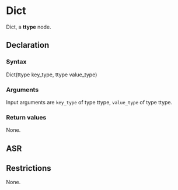 <!-- This is an automatically generated file. Do not edit it manually. -->

# Dict

Dict, a **ttype** node.

## Declaration

### Syntax

Dict(ttype key_type, ttype value_type)

### Arguments
Input arguments are `key_type` of type ttype, `value_type` of type ttype.

### Return values

None.

## ASR

<!-- Generate ASR using pickle. -->

## Restrictions

<!-- Generated from asr_verify.cpp. -->
None.